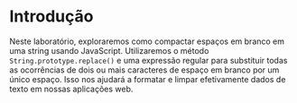 # Introdução

Neste laboratório, exploraremos como compactar espaços em branco em uma string usando JavaScript. Utilizaremos o método `String.prototype.replace()` e uma expressão regular para substituir todas as ocorrências de dois ou mais caracteres de espaço em branco por um único espaço. Isso nos ajudará a formatar e limpar efetivamente dados de texto em nossas aplicações web.
